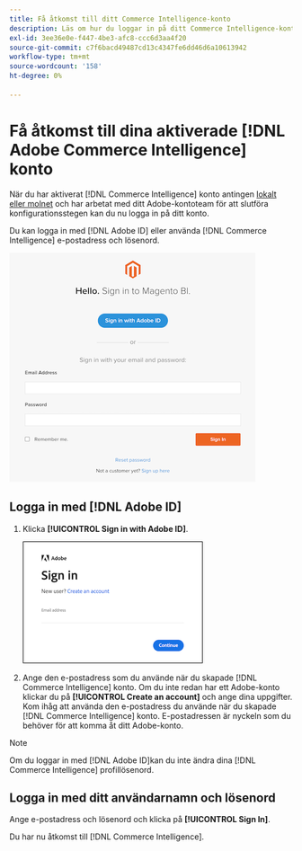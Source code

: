 ```yaml
---
title: Få åtkomst till ditt Commerce Intelligence-konto
description: Läs om hur du loggar in på ditt Commerce Intelligence-konto.
exl-id: 3ee36e0e-f447-4be3-afc8-ccc6d3aa4f20
source-git-commit: c7f6bacd49487cd13c4347fe6dd46d6a10613942
workflow-type: tm+mt
source-wordcount: '158'
ht-degree: 0%

---
```


# Få åtkomst till dina aktiverade [!DNL Adobe Commerce Intelligence] konto

När du har aktiverat [!DNL Commerce Intelligence] konto antingen [lokalt eller molnet](../getting-started/onpremise-activation.md) och har arbetat med ditt Adobe-kontoteam för att slutföra konfigurationsstegen kan du nu logga in på ditt konto.

Du kan logga in med [!DNL Adobe ID] eller använda [!DNL Commerce Intelligence] e-postadress och lösenord.

![inloggning](../assets/sign-in.png)

## Logga in med [!DNL Adobe ID]

1. Klicka **[!UICONTROL Sign in with Adobe ID]**.

   ![sign-in-adobe](../assets/sign-in-adobe.png)

1. Ange den e-postadress som du använde när du skapade [!DNL Commerce Intelligence] konto. Om du inte redan har ett Adobe-konto klickar du på **[!UICONTROL Create an account]** och ange dina uppgifter. Kom ihåg att använda den e-postadress du använde när du skapade [!DNL Commerce Intelligence] konto. E-postadressen är nyckeln som du behöver för att komma åt ditt Adobe-konto.

>[!NOTE]
>
>Om du loggar in med [!DNL Adobe ID]kan du inte ändra dina [!DNL Commerce Intelligence] profillösenord.

## Logga in med ditt användarnamn och lösenord

Ange e-postadress och lösenord och klicka på **[!UICONTROL Sign In]**.

Du har nu åtkomst till [!DNL Commerce Intelligence].
